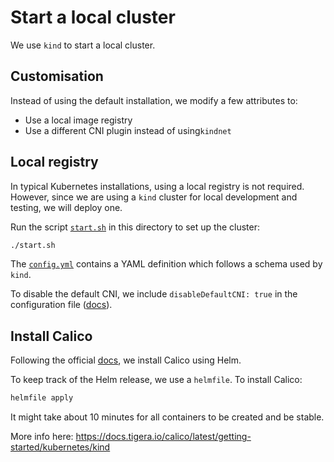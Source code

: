 # Start a local cluster

We use `kind` to start a local cluster.

## Customisation

Instead of using the default installation, we modify a few attributes to:

- Use a local image registry
- Use a different CNI plugin instead of using`kindnet`

## Local registry

In typical Kubernetes installations, using a local registry is not required. However, since we are using a `kind` cluster for local development and testing, we will deploy one.

Run the script [`start.sh`](./start.sh) in this directory to set up the cluster:

```bash
./start.sh
```

The [`config.yml`](./config.yml) contains a YAML definition which follows a schema used by `kind`.

To disable the default CNI, we include `disableDefaultCNI: true` in the configuration file ([docs](https://kind.sigs.k8s.io/docs/user/configuration/#disable-default-cni)).

## Install Calico

Following the official [docs](https://docs.tigera.io/calico/latest/getting-started/kubernetes/helm#how-to), we install Calico using Helm.

To keep track of the Helm release, we use a `helmfile`. To install Calico:

```bash
helmfile apply
```

It might take about 10 minutes for all containers to be created and be stable.

More info here: <https://docs.tigera.io/calico/latest/getting-started/kubernetes/kind>
